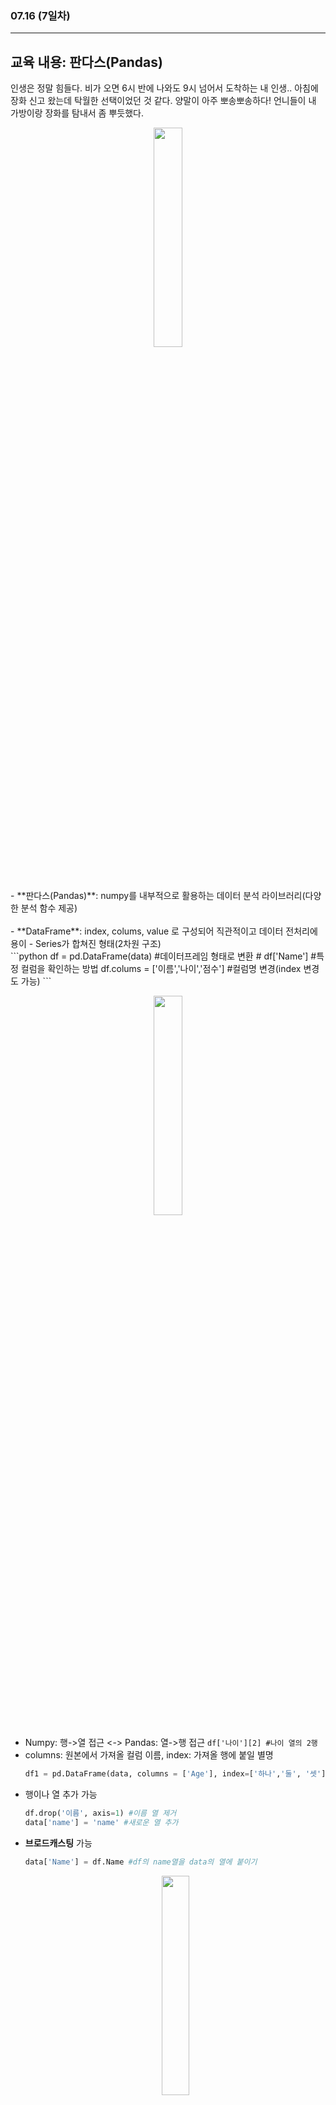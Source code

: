 ###  07.16 (7일차)
---
교육 내용: 판다스(Pandas) 
---
인생은 정말 힘들다. 비가 오면 6시 반에 나와도 9시 넘어서 도착하는 내 인생.. 아침에 장화 신고 왔는데 탁월한 선택이었던 것 같다. 양말이 아주 뽀송뽀송하다! 언니들이 내 가방이랑 장화를 탐내서 좀 뿌듯했다.
<p align="center">
<img src="https://github.com/user-attachments/assets/4614c80a-8a97-495d-8191-ec82ffca8cbd" width="30%" /> </p>
<br><br>
- **판다스(Pandas)**: numpy를 내부적으로 활용하는 데이터 분석 라이브러리(다양한 분석 함수 제공)<br><br>
- **DataFrame**: index, colums, value 로 구성되어 직관적이고 데이터 전처리에 용이
  - Series가 합쳐진 형태(2차원 구조) <br>
    ```python
    df = pd.DataFrame(data) #데이터프레임 형태로 변환
    # df['Name'] #특정 컬럼을 확인하는 방법
    df.colums = ['이름','나이','점수'] #컬럼명 변경(index 변경도 가능)
    ```
    <p align="center">
    <img src="https://github.com/user-attachments/assets/40fc8c70-f2a1-4ca6-a9c4-8b32c099834f " width="30%" /> </p>

  - Numpy: 행->열 접근 <-> Pandas: 열->행 접근 `df['나이'][2] #나이 열의 2행`
  - columns: 원본에서 가져올 컬럼 이름, index: 가져올 행에 붙일 별명 
    ```python
    df1 = pd.DataFrame(data, columns = ['Age'], index=['하나','둘', '셋'])
    ```
  - 행이나 열 추가 가능
    ```python
    df.drop('이름', axis=1) #이름 열 제거
    data['name'] = 'name' #새로운 열 추가
    ```
  - **브로드캐스팅** 가능
    ```python
    data['Name'] = df.Name #df의 name열을 data의 열에 붙이기
    ````
    <p align="center">
    <img src="https://github.com/user-attachments/assets/b0bffb63-0f5b-4f0e-ab55-a1426a3ca634" width="30%" /></p><br><br> 
- **데이터 프레임 병합**
  -  **concat**: 단순히 겹치거나(inner), 겹치지 않는(outer) '컬럼'단위로 합치는 명령어
      ```python
      pd.concat((data,df),join ='inner', axis=0) #join='inner'이면 교집합(중복x)
      ```
  - **join**:컬럼명 중복인 경우 중복되는 컬럼 다 간직할 때 사용
    ```python
    df5.join(df5, rsuffix='_2') #lsuffix: 컬럼 왼쪽에 붙임
    ```
    <p align="center">
    <img src="https://github.com/user-attachments/assets/bb526430-ae74-4b72-b5ae-5662616be49e" width="50%" /></p>
   - **merge**: 중복을 알아서 거름(가장 편한 방식)
     ```python
      pd.merge(df5,df5)
      ```
     <p align="center">
      <img src="https://github.com/user-attachments/assets/2c9f314c-269d-4a3d-afc3-68b195ea5a95" width="30%" /></p>
      <br><br>
- **drop_duplicates**: 중복 행 걸러내고 1개씩만 행을 남김 <br><br>
- **데이터프레임 접근 방법**
  1. `df[[컬럼명][행이름]` - 직접접근 
  2. `df.loc[열, 행]`
  3. `df.iloc` - 넘파이의 접근법으로 (행 열) (index position)
      ```python
      data0[['Age', 'Score']][:2]
      data0.loc[:1, ['Age', 'Score']] #판다스의 방식으로 부르되, 넘파이의 방식으로 접근 가능
      data0.iloc[[0,1],[1,2]] #판다스의 속에서 동작하는 넘파이 방식으로 접근
      data0.iloc[:2,1:3]
      #모두 같은 결과
      ```
  - 컬럼 순서 변경 가능
    ```python
    df5.loc[:,['Name','Sex','Age','Score']]
    ```
  - 원하는 특정 조건의 값 추출하기<br>
    `df_jjang.loc[df_jjang.Age>22] #열에 대한 정보만 적어뒀지만 행을 T/F로 추린 결과 `
    <br><br>
- **데이터 정렬**
  - `data.sort_values(컬럼,inplace=True,ascending=False)`
    - inplace=True: 지금 결과를 원본에 재위치 킴
    - ascending=False: 내림차순 정렬
  - 정렬 우선순위 정하기 가능
    - `data0.sort_values(['Name','Age']) #정렬 우선순위 1차 name, 2차 age`<br><br>
- **Summarizing Data**
  - **describe()**: 수치 데이터의 간단한 통계량 추출
    - 모든 열의 통계값 보고싶으면 `describe(include = 'all')`
  - **info()**: 데이터프레임 정보 
  - **head()/tail()**: 맨 앞에 / 맨 뒤에 5개 출력
  - **unique()/nunique()**: 특정 컬럼의 행 종류 / 개수
  - **duplicated()**: 중복 여부 
    - duplicated를 이용해서 중복 없이 추출 가능
      ```python
      df_jjang[df_jjang.Class.duplicated()==False]
      df_jjang[~df_jjang.Class.duplicated()] #같은 의미
      ```
- **엑셀 파일로 저장**
  1. 애초에 export 할 때 index를 생략해서 보내주는 방법
     `df.to_excel('jjangu.xlsx', index=False)`<br>
     <p align="center">
      <img src="https://github.com/user-attachments/assets/90745bf3-ebf6-4060-8601-2531f0387cb8" width="30%" /></p> <br>
    - 불러오기: `new_jjanggu = pd.read_excel('jjangu.xlsx')`
  2. import 할 때 애초에 index는 빼고 불러오는 방법<br>
    `new_jjanggu = pd.read_excel('/content/jjangu.xlsx',index_col=0)`<br><br>
- 보통 csv 파일로 많이 저장함 `jjangu_list = pd.read_csv('/content/jjangu_list2.csv')`<br><br>
- **Grouping Analysis**: 원하는 컬럼 묶어보기<br>
<p align="center">
  <img src="https://github.com/user-attachments/assets/57819155-b1b6-405f-a576-a38aff3c565f" width="30%" /> </p><br>
  
  - `df.groupby("묶음의 기준이 되는 컬럼명")["적용받는 컬럼"].적용받는 연산()`
  - 자료형을 고려해서 묶어야 함
    ```python
    jjangu_list_og.groupby('반')[['담당','테스트점수']].mean() #숫자 자료형에 적용되는 연산
    # error 발생
    ```
    ```python
    jjangu_list_og.groupby(['반','담당'])[['테스트점수']].mean() #반->이름 기준으로 묶임
    ```
<p align="center">
  <img src="https://github.com/user-attachments/assets/df8e88a0-e8a6-43fd-b6d9-3ca5ecc04e6f" width="20%" />
</p>

    
***
